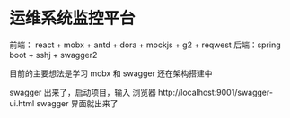 # 运维系统监控平台
前端： react + mobx + antd + dora + mockjs + g2 + reqwest
后端：spring boot + sshj + swagger2

目前的主要想法是学习 mobx 和 swagger 还在架构搭建中

swagger 出来了，启动项目，输入 浏览器 http://localhost:9001/swagger-ui.html swagger 界面就出来了